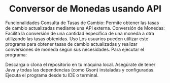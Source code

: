 <h1 align="center"> Conversor de Monedas usando API </h1>

Funcionalidades
Consulta de Tasas de Cambio: Permite obtener las tasas de cambio actualizadas mediante una API externa.
Conversión de Monedas: Facilita la conversión de una cantidad específica de una moneda a otra utilizando las tasas obtenidas.
Uso
Los usuarios pueden utilizar este programa para obtener tasas de cambio actualizadas y realizar conversiones de moneda según sus necesidades. Para ejecutar el programa:

Descarga o clona el repositorio en tu máquina local.
Asegúrate de tener Java y todas las dependencias (como Gson) instaladas y configuradas.
Ejecuta el programa desde tu IDE o terminal.
